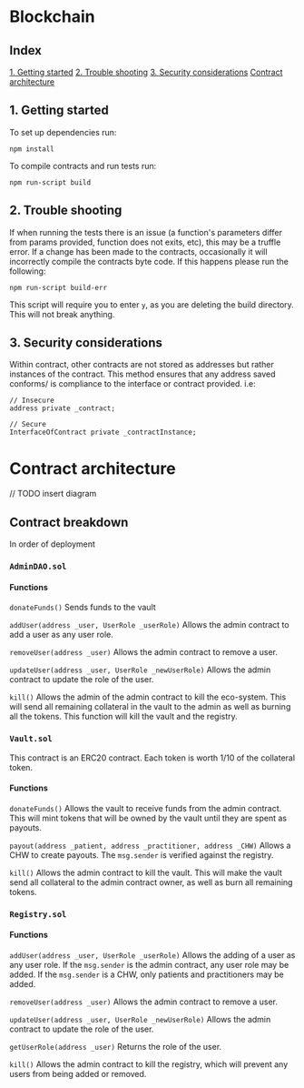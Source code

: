 # Blockchain 

## Index
[1. Getting started](#1-getting-started)
[2. Trouble shooting](#2-trouble-shooting)
[3. Security considerations](#3-security-considerations)
[Contract architecture](#contract-architecture)

## 1. Getting started
To set up dependencies run:
```
npm install
```
To compile contracts and run tests run:
```
npm run-script build
```


## 2. Trouble shooting
If when running the tests there is an issue (a function's parameters differ from params provided, function does not exits, etc), this may be a truffle error.
If a change has been made to the contracts, occasionally it will incorrectly compile the contracts byte code. If this happens please run the following:
```
npm run-script build-err
```
This script will require you to enter `y`, as you are deleting the build directory. This will not break anything. 
<!-- If you are linux please run:
```
npm run-script build-err-lnx
``` -->

## 3. Security considerations
Within contract, other contracts are not stored as addresses but rather instances of the contract. This method ensures that any address saved conforms/ is compliance to the interface or contract provided. 
i.e:
```
// Insecure
address private _contract;

// Secure 
InterfaceOfContract private _contractInstance;
```

# Contract architecture

// TODO insert diagram 

## Contract breakdown 
In order of deployment

### `AdminDAO.sol`

#### Functions

`donateFunds()`
Sends funds to the vault

`addUser(address _user, UserRole _userRole)`
Allows the admin contract to add a user as any user role.

`removeUser(address _user)` 
Allows the admin contract to remove a user.

`updateUser(address _user, UserRole _newUserRole)`
Allows the admin contract to update the role of the user.

`kill()`
Allows the admin of the admin contract to kill the eco-system. This will send all remaining collateral in the vault to the admin as well as burning all the tokens. This function will kill the vault and the registry. 

### `Vault.sol`

This contract is an ERC20 contract. Each token is worth 1/10 of the collateral token. 

#### Functions

`donateFunds()`
Allows the vault to receive funds from the admin contract. This will mint tokens that will be owned by the vault until they are spent as payouts.

`payout(address _patient, address _practitioner, address _CHW)`
Allows a CHW to create payouts. The `msg.sender` is verified against the registry.

`kill()`
Allows the admin contract to kill the vault. This will make the vault send all collateral to the admin contract owner, as well as burn all remaining tokens. 

### `Registry.sol`

#### Functions

`addUser(address _user, UserRole _userRole)`
Allows the adding of a user as any user role. If the `msg.sender` is the admin contract, any user role may be added. If the `msg.sender` is a CHW, only patients and practitioners may be added. 

`removeUser(address _user)` 
Allows the admin contract to remove a user.

`updateUser(address _user, UserRole _newUserRole)`
Allows the admin contract to update the role of the user.

`getUserRole(address _user)`
Returns the role of the user.

`kill()`
Allows the admin contract to kill the registry, which will prevent any users from being added or removed.
